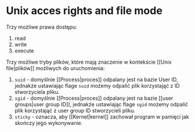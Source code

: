 # Unix acces rights and file mode
Trzy możliwe prawa dostępu:
1. read
2. write
3. execute

Trzy możliwe tryby plików, które mają znaczenie w kontekście [[Unix file|plików]] możliwych do uruchomienia:
1. `suid` - domyślnie [[Process|proces]] odpalany jest na bazie User ID, jednakże ustawiając flage `suid` możemy odpalić plik korzystająć z ID stworzyciela pliku.
2. `sgid` - domyślnie [[Process|proces]] odpalany jest na bazie [[user groups|user group ID]], jednakże ustawiając flage `sgid` możemy odpalić plik korzystająć z user group ID stworzycieli pliku.
3. `sticky` - oznacza, aby [[Kernel|kernel]] zachował program w pamięci jak skończy jego wykonywanie.